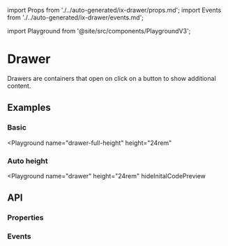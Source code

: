 import Props from './../auto-generated/ix-drawer/props.md';
import Events from './../auto-generated/ix-drawer/events.md';

import Playground from '@site/src/components/PlaygroundV3';

# Drawer

<!-- introduction start -->
Drawers are containers that open on click on a button to show additional content.
<!-- introduction end -->

## Examples

### Basic

<Playground
  name="drawer-full-height" 
  height="24rem"
  >
</Playground>

### Auto height

<Playground
  name="drawer" 
  height="24rem"
  hideInitalCodePreview
  >
</Playground>

## API

### Properties

<Props />

### Events

<Events />
